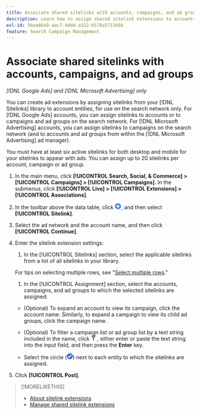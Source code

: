 ```yaml
---
title: Associate shared sitelinks with accounts, campaigns, and ad groups
description: Learn how to assign shared sitelink extensions to accounts, campaigns, and ad groups.
exl-id: 5baa66a9-aac7-4ddd-a322-6578a571166b
feature: Search Campaign Management
---
```

# Associate shared sitelinks with accounts, campaigns, and ad groups 

*[!DNL Google Ads] and [!DNL Microsoft Advertising] only*

You can create ad extensions by assigning sitelinks from your [!DNL Sitelinks] library to account entities, for use on the search network only. For [!DNL Google Ads] accounts, you can assign sitelinks to accounts or to campaigns and ad groups on the search network. For [!DNL Microsoft Advertising] accounts, you can assign sitelinks to campaigns on the search network (and to accounts and ad groups from within the [!DNL Microsoft Advertising] ad manager).

You must have at least six active sitelinks for both desktop and mobile for your sitelinks to appear with ads. You can assign up to 20 sitelinks per account, campaign or ad group.

1. In the main menu, click **[!UICONTROL Search, Social, & Commerce] > [!UICONTROL Campaigns] > [!UICONTROL Campaigns]**. In the submenus, click **[!UICONTROL Live] > [!UICONTROL Extensions] > [!UICONTROL Associations]**.

1. In the toolbar above the data table, click ![Create](/help/search-social-commerce/assets/add.png "Create"), and then select **[!UICONTROL Sitelink]**.

1. Select the ad network and the account name, and then click **[!UICONTROL Continue]**.

1. Enter the sitelink extension settings:
   
   1. In the [!UICONTROL Sitelinks] section, select the applicable sitelinks from a list of all sitelinks in your library.

     For tips on selecting multiple rows, see "[Select multiple rows](/help/search-social-commerce/common-tasks/navigation-editing-selection/multiple-rows-select.md)."

   1. In the [!UICONTROL Assignment] section, select the accounts, campaigns, and ad groups to which the selected sitelinks are assigned:

     * (Optional) To expand an account to view its campaign, click the account name. Similarly, to expand a campaign to view its child ad groups, click the campaign name.

     * (Optional) To filter a campaign list or ad group list by a text string included in the name, click ![Filter](/help/search-social-commerce/assets/filter.png "Filter") , either enter or paste the text string into the input field, and then press the **Enter** key.

     * Select the circle (![Select](/help/search-social-commerce/assets/include.png "Select")) next to each entity to which the sitelinks are assigned.

1. Click **[!UICONTROL Post]**.

>[!MORELIKETHIS]
>
>* [About sitelink extensions](sitelink-extension-about.md)
>* [Manage shared sitelink extensions](sitelink-extension-manage.md)
